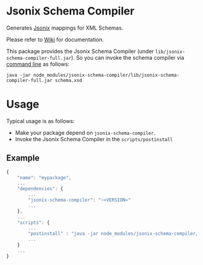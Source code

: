 # Jsonix Schema Compiler

Generates [Jsonix](https://github.com/highsource/jsonix) mappings for XML Schemas.

Please refer to [Wiki](https://github.com/highsource/jsonix-schema-compiler/wiki) for documentation.

This package provides the Jsonix Schema Compiler (under `lib/jsonix-schema-compiler-full.jar`).
So you can invoke the schema compiler via [command line](https://github.com/highsource/jsonix-schema-compiler/wiki/Command-Line-Usage) as follows:

```
java -jar node_modules/jsonix-schema-compiler/lib/jsonix-schema-compiler-full.jar schema.xsd
```

# Usage

Typical usage is as follows:

* Make your package depend on `jsonix-schema-compiler`.
* Invoke the Jsonix Schema Compiler in the `scripts/postinstall`

## Example

```javascript
{
	"name": "mypackage",
	...
	"dependencies": {
		...
		"jsonix-schema-compiler": "~<VERSION>"
		...
	},
	...
	"scripts": {
		...
		"postinstall" : "java -jar node_modules/jsonix-schema-compiler/lib/jsonix-schema-compiler-full.jar schema.xsd"
		...
	}
	...
}
```